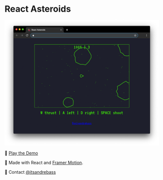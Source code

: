 # React Asteroids

[![Screenshot](public/screenshot.png)](https://reactasteroids.vercel.app/)

👾 [Play the Demo](https://reactasteroids.vercel.app/)

👾 Made with React and [Framer Motion](https://www.framer.com/motion/).

👾 Contact [@itsandrebass](https://twitter.com/itsandrebass)
